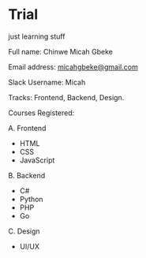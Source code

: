 # Trial
just learning stuff

Full name: Chinwe Micah Gbeke

Email address: micahgbeke@gmail.com

Slack Username: Micah

Tracks: Frontend, Backend, Design.

Courses Registered: 

A. Frontend
- HTML
- CSS
- JavaScript

B. Backend
- C#
- Python
- PHP
- Go

C. Design
- UI/UX
